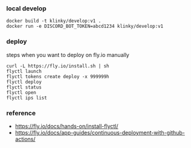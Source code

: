 ### local develop
```shell
docker build -t klinky/develop:v1 .
docker run -e DISCORD_BOT_TOKEN=abcd1234 klinky/develop:v1
```

### deploy
steps when you want to deploy on fly.io manually
```shell
curl -L https://fly.io/install.sh | sh
flyctl launch
flyctl tokens create deploy -x 999999h
flyctl deploy
flyctl status
flyctl open
flyctl ips list
```

### reference
- https://fly.io/docs/hands-on/install-flyctl/
- https://fly.io/docs/app-guides/continuous-deployment-with-github-actions/